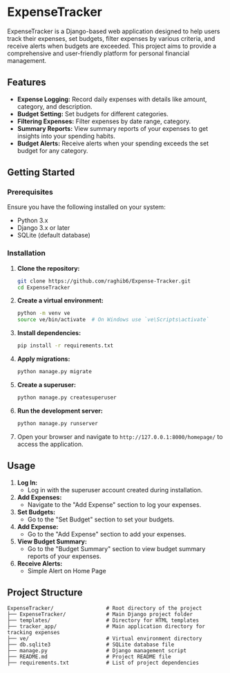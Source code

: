 # ExpenseTracker

ExpenseTracker is a Django-based web application designed to help users track their expenses, set budgets, filter expenses by various criteria, and receive alerts when budgets are exceeded. This project aims to provide a comprehensive and user-friendly platform for personal financial management.

## Features

- **Expense Logging:** Record daily expenses with details like amount, category, and description.
- **Budget Setting:** Set budgets for different categories.
- **Filtering Expenses:** Filter expenses by date range, category.
- **Summary Reports:** View summary reports of your expenses to get insights into your spending habits.
- **Budget Alerts:** Receive alerts when your spending exceeds the set budget for any category.

## Getting Started

### Prerequisites

Ensure you have the following installed on your system:

- Python 3.x
- Django 3.x or later
- SQLite (default database)

### Installation

1. **Clone the repository:**

   ```bash
   git clone https://github.com/raghib6/Expense-Tracker.git
   cd ExpenseTracker
   ```

2. **Create a virtual environment:**

   ```bash
   python -m venv ve
   source ve/bin/activate  # On Windows use `ve\Scripts\activate`
   ```

3. **Install dependencies:**

   ```bash
   pip install -r requirements.txt
   ```

4. **Apply migrations:**

   ```bash
   python manage.py migrate
   ```

5. **Create a superuser:**

   ```bash
   python manage.py createsuperuser
   ```

6. **Run the development server:**

   ```bash
   python manage.py runserver
   ```

7. Open your browser and navigate to `http://127.0.0.1:8000/homepage/` to access the application.

## Usage

1. **Log In:**
   - Log in with the superuser account created during installation.
2. **Add Expenses:**
   - Navigate to the "Add Expense" section to log your expenses.
3. **Set Budgets:**
   - Go to the "Set Budget" section to set your budgets.
4. **Add Expense:**
   - Go to the "Add Expense" section to add your expenses.
5. **View Budget Summary:**
   - Go to the "Budget Summary" section to view budget summary reports of your expenses.
6. **Receive Alerts:**
   - Simple Alert on Home Page

## Project Structure

```
ExpenseTracker/                 # Root directory of the project
├── ExpenseTracker/             # Main Django project folder
├── templates/                  # Directory for HTML templates
├── tracker_app/                # Main application directory for tracking expenses
├── ve/                         # Virtual environment directory
├── db.sqlite3                  # SQLite database file
├── manage.py                   # Django management script
├── README.md                   # Project README file
├── requirements.txt            # List of project dependencies

```
